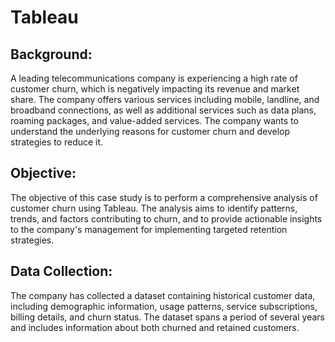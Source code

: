 # Tableau

## Background:
A leading telecommunications company is experiencing a high rate of customer churn, which is negatively impacting its revenue and market share. The company offers various services including mobile, landline, and broadband connections, as well as additional services such as data plans, roaming packages, and value-added services. The company wants to understand the underlying reasons for customer churn and develop strategies to reduce it.

## Objective:
The objective of this case study is to perform a comprehensive analysis of customer churn using Tableau. The analysis aims to identify patterns, trends, and factors contributing to churn, and to provide actionable insights to the company's management for implementing targeted retention strategies.

## Data Collection:
The company has collected a dataset containing historical customer data, including demographic information, usage patterns, service subscriptions, billing details, and churn status. The dataset spans a period of several years and includes information about both churned and retained customers.

